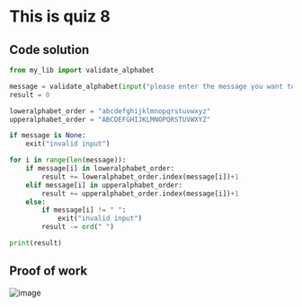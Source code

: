 # This is quiz 8

## Code solution
```.py
from my_lib import validate_alphabet

message = validate_alphabet(input("please enter the message you want to calculate the sum of alphabetical order: "))
result = 0

loweralphabet_order = "abcdefghijklmnopqrstuvwxyz"
upperalphabet_order = "ABCDEFGHIJKLMNOPQRSTUVWXYZ"

if message is None:
    exit("invalid input")

for i in range(len(message)):
    if message[i] in loweralphabet_order:
        result += loweralphabet_order.index(message[i])+1
    elif message[i] in upperalphabet_order:
        result += upperalphabet_order.index(message[i])+1
    else:
        if message[i] != " ":
            exit("invalid input")
        result -= ord(" ")

print(result)
```

## Proof of work

![image](https://github.com/user-attachments/assets/91673dd6-1d9c-4dfc-96cd-b0383dbf9408)
